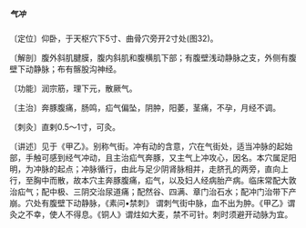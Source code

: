 ##### 气冲

〔定位〕仰卧，于天枢穴下5寸、曲骨穴旁开2寸处(图32)。

〔解剖〕腹外斜肌腱膜，腹内斜肌和腹横肌下部；有腹壁浅动静脉之支，外侧有腹壁下动静脉；布有髂股沟神经。

〔功能〕润宗筋，理下元，散厥气。

〔主治〕奔豚腹痛，肠鸣，疝气偏坠，阴肿，阳萎，茎痛，不孕，月经不调。

〔刺灸〕直剌0.5〜1寸，可灸。

〔讲述〕见于《甲乙》。别称气街。冲有动的含意，穴在气街处，适当冲脉的起始部，手触可感到经气冲动，且主治疝气奔豚，又主气上冲攻心，因名。本穴属足阳明，为冲脉的起点；冲脉循行，由此与足少阴肾脉相并，走脐孔的两旁，直向上行，至胸中而散，故本穴主奔豚腹痛，疝气，以及妇人经病胎产病。临床常配大敦治疝气；配中极、三阴交治尿道痛；配然谷、四满、章门治石水；配冲门治带下产崩。穴处有腹壁下动静脉，《素问•禁刺》 谓刺气街中脉，血不出为肿。《甲乙》谓灸之不幸，使人不得息。《铜人》谓炷如大麦，禁不可针。刺时须避开动脉为宜。
